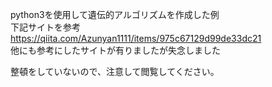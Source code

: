 python3を使用して遺伝的アルゴリズムを作成した例  
下記サイトを参考  
https://qiita.com/Azunyan1111/items/975c67129d99de33dc21  
他にも参考にしたサイトが有りましたが失念しました  

整頓をしていないので、注意して閲覧してください。

